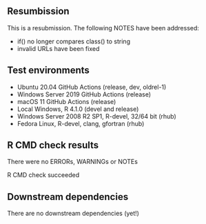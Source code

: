 
## Resumbission

This is a resubmission. The following NOTES have been addressed:

* if() no longer compares class() to string
* invalid URLs have been fixed


## Test environments

* Ubuntu 20.04 GitHub Actions (release, dev, oldrel-1)
* Windows Server 2019 GitHub Actions (release)
* macOS 11 GitHub Actions (release)
* Local Windows, R 4.1.0 (devel and release)
* Windows Server 2008 R2 SP1, R-devel, 32/64 bit (rhub)
* Fedora Linux, R-devel, clang, gfortran (rhub)


## R CMD check results

There were no ERRORs, WARNINGs or NOTEs

R CMD check succeeded


## Downstream dependencies

There are no downstream dependencies (yet!)
